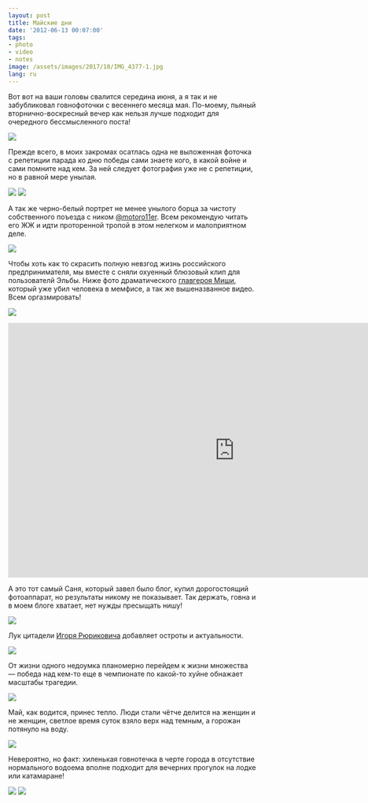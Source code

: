 ```yaml
---
layout: post
title: Майские дни
date: '2012-06-13 00:07:00'
tags:
- photo
- video
- notes
image: /assets/images/2017/10/IMG_4377-1.jpg
lang: ru
---
```


Вот вот на ваши головы свалится середина июня, а я так и не забубликовал говнофоточки с весеннего месяца мая. По-моему, пьяный вторнично-воскресный вечер как нельзя лучше подходит для очередного бессмысленного поста!

![](/assets/images/2017/10/IMG_4542.jpg)

Прежде всего, в моих закромах осатлась одна не выложенная фоточка с репетиции парада ко дню победы сами знаете кого, в какой войне и сами помните над кем. За ней следует фотография уже не с репетиции, но в равной мере унылая.

![](/assets/images/2017/10/IMG_3921.jpg)
![](/assets/images/2017/10/IMG_4140.jpg)

А так же черно-белый портрет не менее унылого борца за чистоту собственного поъезда с ником [@motoro11er](http://twitter.com/motoro11er). Всем рекомендую читать его ЖЖ и идти проторенной тропой в этом нелегком и малоприятном деле.

![](/assets/images/2017/10/IMG_4230.jpg)

Чтобы хоть как то скрасить полную невзгод жизнь российского предпринимателя, мы вместе с сняли охуенный блюзовый клип для пользователй Эльбы. Ниже фото драматического [главгероя Миши](https://twitter.com/#!/Mars_Husainov), который уже убил человека в мемфисе, а так же вышеназванное видео. Всем оргазмировать!

![](/assets/images/2017/10/IMG_4576.jpg)

<iframe width="920" height="517" src="https://www.youtube.com/embed/dJ5HQPi5mRY?rel=0" frameborder="0" allowfullscreen></iframe>

А это тот самый Саня, который завел было блог, купил дорогостоящий фотоаппарат, но результаты никому не показывает. Так держать, говна и в моем блоге хватает, нет нужды пресыщать нишу!

![](/assets/images/2017/10/IMG_4731.jpg)

Лук цитадели [Игоря Рюриковича](https://twitter.com/#!/polpred2012) добавляет остроты и актуальности.

![](/assets/images/2017/10/IMG_4350.jpg)

От жизни одного недоумка планомерно перейдем к жизни множества — победа над кем-то еще в чемпионате по какой-то хуйне обнажает масштабы трагедии.

![](/assets/images/2017/10/IMG_4466.jpg)

Май, как водится, принес тепло. Люди стали чётче делится на женщин и не женщин, светлое время суток взяло верх над темным, а горожан потянуло на воду.

![](/assets/images/2017/10/IMG_4400.jpg)

Невероятно, но факт: хиленькая говнотечка в черте города в отсутствие нормального водоема вполне подходит для вечерних прогулок на лодке или катамаране!

![](/assets/images/2017/10/IMG_4709.jpg)
![](/assets/images/2017/10/IMG_4377-1.jpg)
